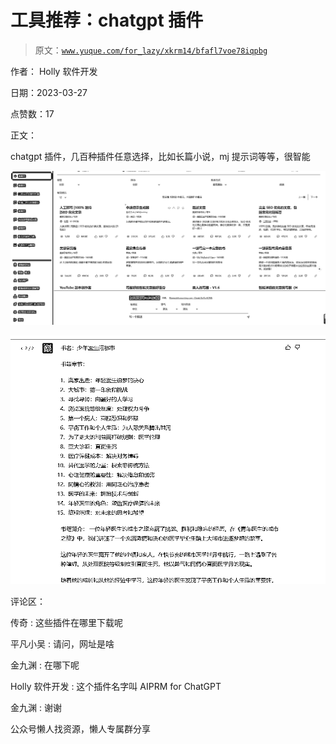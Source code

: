 # 工具推荐：chatgpt 插件

> 原文：[`www.yuque.com/for_lazy/xkrm14/bfafl7voe78iqpbg`](https://www.yuque.com/for_lazy/xkrm14/bfafl7voe78iqpbg)



作者： Holly 软件开发



日期：2023-03-27



点赞数：17



正文：



chatgpt 插件，几百种插件任意选择，比如长篇小说，mj 提示词等等，很智能



![](img/f3c27d7d6c198ac0491aed2556036f91.png)  

![](img/a79fa0877f9d853d4adfaed358cfbc78.png)  

评论区：



传奇 : 这些插件在哪里下载呢



平凡小吴 : 请问，网址是啥



金九渊 : 在哪下呢



Holly 软件开发 : 这个插件名字叫 AIPRM for ChatGPT



金九渊 : 谢谢



公众号懒人找资源，懒人专属群分享

